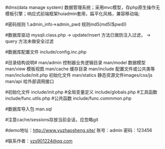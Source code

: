 #dms(data manage system)
数据管理系统；采用mvc模型，存php原生操作无模板引擎；响应式前端框架huiadmin套用，扁平化风格，兼容移动端;

#密码规则
1.admin_info->admin_pwd 规则md5(md5($pwd))

#数据库驱动
mysqli.class.php -> update/insert 方法已做防注入过滤，
                 -> query 方法未做安全过滤

#数据库配置文件
include/config.inc.php

#目录结构说明#
man/admin 控制器业务逻辑目录
man/model 数据模型
man/view 模板视图
man/cache 缓存目录
man/include 配置文件或公共类等
man/include/init.php 初始化文件
man/statics 静态资源文件images/css/js
man/api 给外部调用接口

#初始化文件
include/init.php
#全局变量定义
include/globals.php
#工具函数
include/func.utils.php
#公共函数
include/func.commmon.php

#数据库导入包
man.sql

#注意cache/sessions存放当前会话，应忽略git

#demo地址：http://www.yuzhaosheng.site/
账号：admin 密码：123456

#联系作者：yzs901224@qq.com

